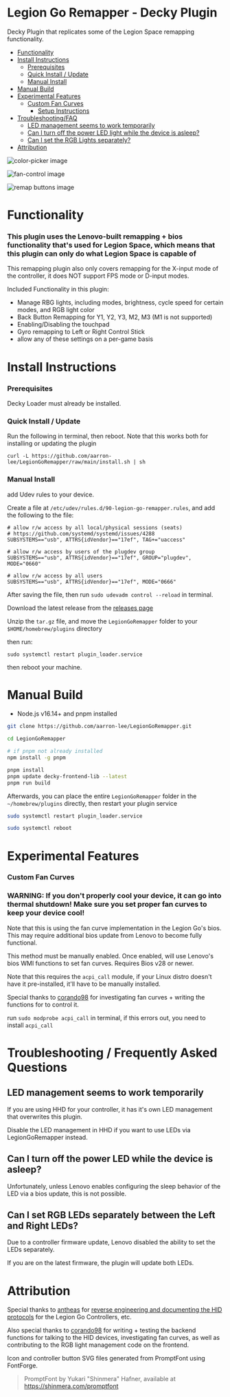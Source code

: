 # Legion Go Remapper - Decky Plugin

Decky Plugin that replicates some of the Legion Space remapping functionality.

- [Functionality](#functionality)
- [Install Instructions](#install-instructions)
  - [Prerequisites](#prerequisites)
  - [Quick Install / Update](#quick-install--update)
  - [Manual Install](#manual-install)
- [Manual Build](#manual-build)
- [Experimental Features](#experimental-features)
  - [Custom Fan Curves](#custom-fan-curves)
    - [Setup Instructions](#fan-curve-setup-instructions)
- [Troubleshooting/FAQ](#troubleshooting--frequently-asked-questions)
  - [LED management seems to work temporarily](#led-management-seems-to-work-temporarily)
  - [Can I turn off the power LED light while the device is asleep?](#can-i-turn-off-the-power-led-while-the-device-is-asleep)
  - [Can I set the RGB Lights separately?](#can-i-set-rgb-leds-separately-between-the-left-and-right-leds)
- [Attribution](#attribution)

![color-picker image](./images/color-picker.png)

![fan-control image](./images/fan-control.png)

![remap buttons image](./images/remap-buttons.png)

# Functionality

### This plugin uses the Lenovo-built remapping + bios functionality that's used for Legion Space, which means that this plugin can only do what Legion Space is capable of

This remapping plugin also only covers remapping for the X-input mode of the controller, it does NOT support FPS mode or D-input modes.

Included Functionality in this plugin:

- Manage RBG lights, including modes, brightness, cycle speed for certain modes, and RGB light color
- Back Button Remapping for Y1, Y2, Y3, M2, M3 (M1 is not supported)
- Enabling/Disabling the touchpad
- Gyro remapping to Left or Right Control Stick
- allow any of these settings on a per-game basis

# Install Instructions

### Prerequisites

Decky Loader must already be installed.

### Quick Install / Update

Run the following in terminal, then reboot. Note that this works both for installing or updating the plugin

```
curl -L https://github.com/aarron-lee/LegionGoRemapper/raw/main/install.sh | sh
```

### Manual Install

add Udev rules to your device.

Create a file at `/etc/udev/rules.d/90-legion-go-remapper.rules`, and add the following to the file:

```
# allow r/w access by all local/physical sessions (seats)
# https://github.com/systemd/systemd/issues/4288
SUBSYSTEMS=="usb", ATTRS{idVendor}=="17ef", TAG+="uaccess"

# allow r/w access by users of the plugdev group
SUBSYSTEMS=="usb", ATTRS{idVendor}=="17ef", GROUP="plugdev", MODE="0660"

# allow r/w access by all users
SUBSYSTEMS=="usb", ATTRS{idVendor}=="17ef", MODE="0666"
```

After saving the file, then run `sudo udevadm control --reload` in terminal.

Download the latest release from the [releases page](https://github.com/aarron-lee/LegionGoRemapper/releases)

Unzip the `tar.gz` file, and move the `LegionGoRemapper` folder to your `$HOME/homebrew/plugins` directory

then run:

```
sudo systemctl restart plugin_loader.service
```

then reboot your machine.

# Manual Build

- Node.js v16.14+ and pnpm installed

```bash
git clone https://github.com/aarron-lee/LegionGoRemapper.git

cd LegionGoRemapper

# if pnpm not already installed
npm install -g pnpm

pnpm install
pnpm update decky-frontend-lib --latest
pnpm run build
```

Afterwards, you can place the entire `LegionGoRemapper` folder in the `~/homebrew/plugins` directly, then restart your plugin service

```bash
sudo systemctl restart plugin_loader.service

sudo systemctl reboot
```

# Experimental Features

### Custom Fan Curves

### WARNING: If you don't properly cool your device, it can go into thermal shutdown! Make sure you set proper fan curves to keep your device cool!

Note that this is using the fan curve implementation in the Legion Go's bios. This may require additional bios update from Lenovo to become fully functional.

This method must be manually enabled. Once enabled, will use Lenovo's bios WMI functions to set fan curves. Requires Bios v28 or newer.

Note that this requires the `acpi_call` module, if your Linux distro doesn't have it pre-installed, it'll have to be manually installed.

Special thanks to [corando98](https://github.com/corando98) for investigating fan curves + writing the functions for to control it.

run `sudo modprobe acpi_call` in terminal, if this errors out, you need to install `acpi_call`

# Troubleshooting / Frequently Asked Questions

## LED management seems to work temporarily

If you are using HHD for your controller, it has it's own LED management that overwrites this plugin.

Disable the LED management in HHD if you want to use LEDs via LegionGoRemapper instead.

## Can I turn off the power LED while the device is asleep?

Unfortunately, unless Lenovo enables configuring the sleep behavior of the LED via a bios update, this is not possible.

## Can I set RGB LEDs separately between the Left and Right LEDs?

Due to a controller firmware update, Lenovo disabled the ability to set the LEDs separately.

If you are on the latest firmware, the plugin will update both LEDs.

# Attribution

Special thanks to [antheas](https://github.com/antheas) for [reverse engineering and documenting the HID protocols](https://github.com/antheas/hwinfo/tree/master/devices/legion_go) for the Legion Go Controllers, etc.

Also special thanks to [corando98](https://github.com/corando98) for writing + testing the backend functions for talking to the HID devices, investigating fan curves, as well as contributing to the RGB light management code on the frontend.

Icon and controller button SVG files generated from PromptFont using FontForge.

> PromptFont by Yukari "Shinmera" Hafner, available at https://shinmera.com/promptfont
